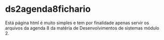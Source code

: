 # ds2agenda8fichario
Está página html é muito simples e tem por finalidade
apenas servir os arquivos da agenda 8 da matéria de
Desenvolvimentos de sistemas módulo 2.

